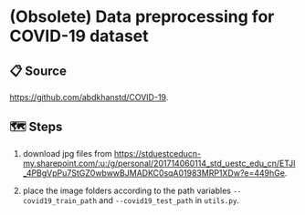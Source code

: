 # (Obsolete) Data preprocessing for COVID-19 dataset

## 📋 Source
https://github.com/abdkhanstd/COVID-19.

## 🗺 Steps

1. download jpg files from https://stduestceducn-my.sharepoint.com/:u:/g/personal/201714060114_std_uestc_edu_cn/ETJI_4PBgVpPu7StGZ0wbwwBJMADKC0sqA01983MRP1XDw?e=449hGe.

4. place the image folders according to the path variables `--covid19_train_path` and `--covid19_test_path` in `utils.py`.